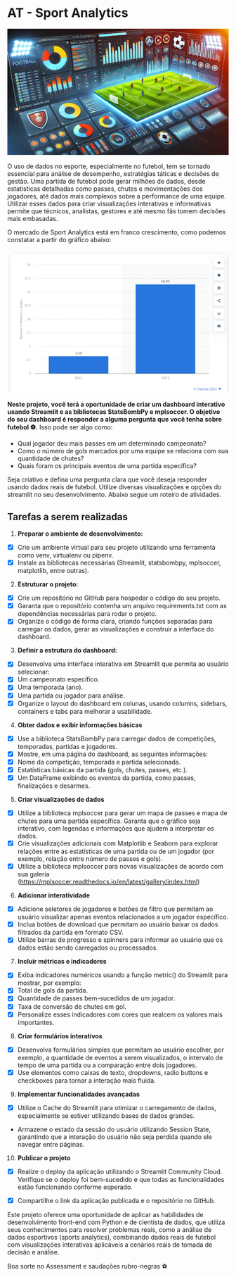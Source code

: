 # AT - Sport Analytics

![Poster](/prints/DR1-AT-1.png)

O uso de dados no esporte, especialmente no futebol, tem se tornado essencial para análise de desempenho, estratégias táticas e decisões de gestão. Uma partida de futebol pode gerar milhões de dados, desde estatísticas detalhadas como passes, chutes e movimentações dos jogadores, até dados mais complexos sobre a performance de uma equipe. Utilizar esses dados para criar visualizações interativas e informativas permite que técnicos, analistas, gestores e até mesmo fãs tomem decisões mais embasadas.

O mercado de Sport Analytics está em franco crescimento, como podemos constatar a partir do gráfico abaixo:

![Grafico](/prints/DR1-AT-2.png)

<b>Neste projeto, você terá a oportunidade de criar um dashboard interativo usando Streamlit e as bibliotecas StatsBombPy e mplsoccer. O objetivo do seu dashboard é responder a alguma pergunta que você tenha sobre futebol ⚽.</b> Isso pode ser algo como:

- Qual jogador deu mais passes em um determinado campeonato?
- Como o número de gols marcados por uma equipe se relaciona com sua quantidade de chutes?
- Quais foram os principais eventos de uma partida específica?

Seja criativo e defina uma pergunta clara que você deseja responder usando dados reais de futebol. Utilize diversas visualizações e opções do streamlit no seu desenvolvimento. Abaixo segue um roteiro de atividades. 

## Tarefas a serem realizadas

1. **Preparar o ambiente de desenvolvimento:**

- [x] Crie um ambiente virtual para seu projeto utilizando uma ferramenta como venv, virtualenv ou pipenv.
- [x] Instale as bibliotecas necessárias (Streamlit, statsbombpy, mplsoccer, matplotlib, entre outras).

2. **Estruturar o projeto:**
- [x] Crie um repositório no GitHub para hospedar o código do seu projeto.
- [x] Garanta que o repositório contenha um arquivo requirements.txt com as dependências necessárias para rodar o projeto.
- [x] Organize o código de forma clara, criando funções separadas para carregar os dados, gerar as visualizações e construir a interface do dashboard.

3. **Definir a estrutura do dashboard:**

- [x] Desenvolva uma interface interativa em Streamlit que permita ao usuário selecionar:
- [x] Um campeonato específico.
- [x] Uma temporada (ano).
- [x] Uma partida ou jogador para análise.
- [x] Organize o layout do dashboard em colunas, usando columns, sidebars, containers e tabs para melhorar a usabilidade.

4. **Obter dados e exibir informações básicas**
- [x] Use a biblioteca StatsBombPy para carregar dados de competições, temporadas, partidas e jogadores.
- [x] Mostre, em uma página do dashboard, as seguintes informações:
- [x] Nome da competição, temporada e partida selecionada.
- [x] Estatísticas básicas da partida (gols, chutes, passes, etc.).
- [x] Um DataFrame exibindo os eventos da partida, como passes, finalizações e desarmes.

5. **Criar visualizações de dados**
- [x] Utilize a biblioteca mplsoccer para gerar um mapa de passes e mapa de chutes para uma partida específica. Garanta que o gráfico seja interativo, com legendas e informações que ajudem a interpretar os dados.
- [x] Crie visualizações adicionais com Matplotlib e Seaborn para explorar relações entre as estatísticas de uma partida ou de um jogador (por exemplo, relação entre número de passes e gols).
- [x] Utilize a biblioteca mplsoccer para novas visualizações de acordo com sua galeria (https://mplsoccer.readthedocs.io/en/latest/gallery/index.html)

6. **Adicionar interatividade**
- [x] Adicione seletores de jogadores e botões de filtro que permitam ao usuário visualizar apenas eventos relacionados a um jogador específico.
- [x] Inclua botões de download que permitam ao usuário baixar os dados filtrados da partida em formato CSV.
- [x] Utilize barras de progresso e spinners para informar ao usuário que os dados estão sendo carregados ou processados.

7. **Incluir métricas e indicadores**
- [x] Exiba indicadores numéricos usando a função metric() do Streamlit para mostrar, por exemplo:
- [x] Total de gols da partida.
- [x] Quantidade de passes bem-sucedidos de um jogador.
- [x] Taxa de conversão de chutes em gol.
- [x] Personalize esses indicadores com cores que realcem os valores mais importantes.

8. **Criar formulários interativos**
- [x] Desenvolva formulários simples que permitam ao usuário escolher, por exemplo, a quantidade de eventos a serem visualizados, o intervalo de tempo de uma partida ou a comparação entre dois jogadores.
- [x] Use elementos como caixas de texto, dropdowns, radio buttons e checkboxes para tornar a interação mais fluida.

9. **Implementar funcionalidades avançadas**
- [x] Utilize o Cache do Streamlit para otimizar o carregamento de dados, especialmente se estiver utilizando bases de dados grandes.
- Armazene o estado da sessão do usuário utilizando Session State, garantindo que a interação do usuário não seja perdida quando ele navegar entre páginas.

10. **Publicar o projeto**
- [x] Realize o deploy da aplicação utilizando o Streamlit Community Cloud. Verifique se o deploy foi bem-sucedido e que todas as funcionalidades estão funcionando conforme esperado.
- [x] Compartilhe o link da aplicação publicada e o repositório no GitHub.


Este projeto oferece uma oportunidade de aplicar as habilidades de desenvolvimento front-end com Python e de cientista de dados, que utiliza seus conhecimentos para resolver problemas reais, como a análise de dados esportivos (sports analytics), combinando dados reais de futebol com visualizações interativas aplicáveis a cenários reais de tomada de decisão e análise.

Boa sorte no Assessment e saudações rubro-negras ⚽